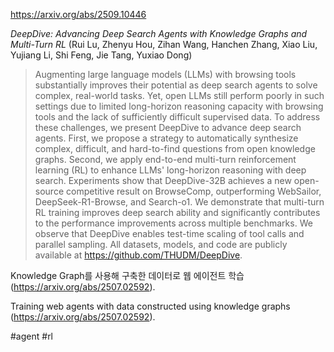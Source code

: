 https://arxiv.org/abs/2509.10446

*DeepDive: Advancing Deep Search Agents with Knowledge Graphs and Multi-Turn RL* (Rui Lu, Zhenyu Hou, Zihan Wang, Hanchen Zhang, Xiao Liu, Yujiang Li, Shi Feng, Jie Tang, Yuxiao Dong)

> Augmenting large language models (LLMs) with browsing tools substantially improves their potential as deep search agents to solve complex, real-world tasks. Yet, open LLMs still perform poorly in such settings due to limited long-horizon reasoning capacity with browsing tools and the lack of sufficiently difficult supervised data. To address these challenges, we present DeepDive to advance deep search agents. First, we propose a strategy to automatically synthesize complex, difficult, and hard-to-find questions from open knowledge graphs. Second, we apply end-to-end multi-turn reinforcement learning (RL) to enhance LLMs' long-horizon reasoning with deep search. Experiments show that DeepDive-32B achieves a new open-source competitive result on BrowseComp, outperforming WebSailor, DeepSeek-R1-Browse, and Search-o1. We demonstrate that multi-turn RL training improves deep search ability and significantly contributes to the performance improvements across multiple benchmarks. We observe that DeepDive enables test-time scaling of tool calls and parallel sampling. All datasets, models, and code are publicly available at https://github.com/THUDM/DeepDive.

Knowledge Graph를 사용해 구축한 데이터로 웹 에이전트 학습 (https://arxiv.org/abs/2507.02592).

Training web agents with data constructed using knowledge graphs (https://arxiv.org/abs/2507.02592).

#agent #rl 